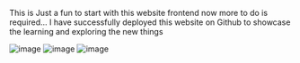 This is Just a fun to start with this website frontend now more to do is required...
I have successfully deployed this website on Github to showcase the learning and exploring the new things  

![image](https://github.com/user-attachments/assets/b33c1153-3109-434b-ac31-235272c38d08)
![image](https://github.com/user-attachments/assets/86e1385c-01d4-433c-8d20-96cab062f469)
![image](https://github.com/user-attachments/assets/f005cd28-2102-484c-8e54-955156086290)
